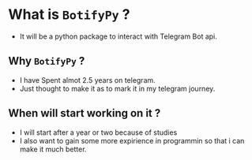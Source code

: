 # What is `BotifyPy` ?
- It will be a python package to interact with Telegram Bot api.

## Why `BotifyPy` ?
- I have Spent almot 2.5 years on telegram.
- Just thought to make it as to mark it in my telegram journey.

## When will start working on it ?
- I will start after a year or two because of studies
- I also want to gain some more expirience in programmin so that i can make it much better.
